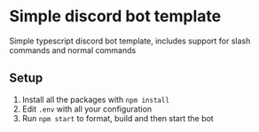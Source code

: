 # Simple discord bot template

Simple typescript discord bot template, includes support for slash commands and normal commands

## Setup

1. Install all the packages with `npm install`
2. Edit `.env` with all your configuration
3. Run `npm start` to format, build and then start the bot
